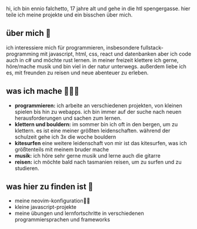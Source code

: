hi, ich bin ennio falchetto, 17 jahre alt und gehe in die htl spengergasse. hier teile ich meine projekte und ein bisschen über mich.

## über mich 🌻

ich interessiere mich für programmieren, insbesondere fullstack-programming mit javascript, html, css, react und datenbanken aber ich code auch in c# und möchte rust lernen. in meiner freizeit klettere ich gerne, höre/mache musik und bin viel in der natur unterwegs. außerdem liebe ich es, mit freunden zu reisen und neue abenteuer zu erleben.

## was ich mache 🧑🏻‍💻

- **programmieren:** ich arbeite an verschiedenen projekten, von kleinen spielen bis hin zu webapps. ich bin immer auf der suche nach neuen herausforderungen und sachen zum lernen.
- **klettern und bouldern:** im sommer bin ich oft in den bergen, um zu klettern. es ist eine meiner größten leidenschaften. während der schulzeit gehe ich 3x die woche bouldern
- **kitesurfen** eine weitere leidenschaft von mir ist das kitesurfen, was ich größtenteils mit meinem bruder mache
- **musik:** ich höre sehr gerne musik und lerne auch die gitarre
- **reisen:** ich möchte bald nach tasmanien reisen, um zu surfen und zu studieren.

## was hier zu finden ist 📂

- meine neovim-konfiguration🏄‍♀
- kleine javascript-projekte
- meine übungen und lernfortschritte in verschiedenen programmiersprachen und frameworks
